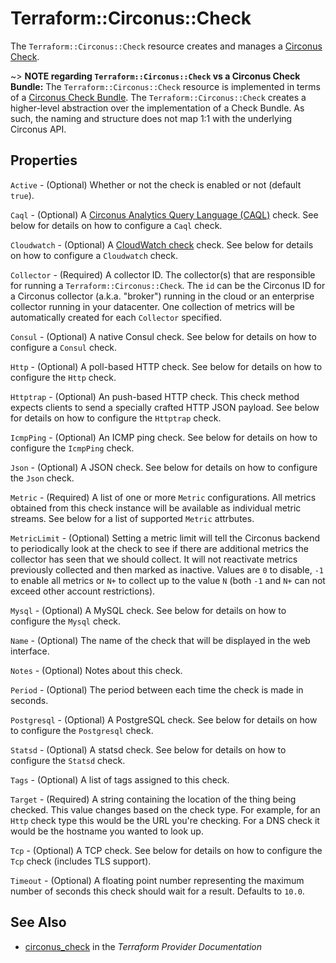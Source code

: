 # Terraform::Circonus::Check

The ``Terraform::Circonus::Check`` resource creates and manages a
[Circonus Check](https://login.circonus.com/resources/api/calls/check_bundle).

~> **NOTE regarding `Terraform::Circonus::Check` vs a Circonus Check Bundle:** The
`Terraform::Circonus::Check` resource is implemented in terms of a
[Circonus Check Bundle](https://login.circonus.com/resources/api/calls/check_bundle).
The `Terraform::Circonus::Check` creates a higher-level abstraction over the implementation
of a Check Bundle.  As such, the naming and structure does not map 1:1 with the
underlying Circonus API.

## Properties

`Active` - (Optional) Whether or not the check is enabled or not (default
`true`).

`Caql` - (Optional) A [Circonus Analytics Query Language
(CAQL)](https://login.circonus.com/user/docs/CAQL) check.  See below for
details on how to configure a `Caql` check.

`Cloudwatch` - (Optional) A [CloudWatch
check](https://login.circonus.com/user/docs/Data/CheckTypes/CloudWatch) check.
See below for details on how to configure a `Cloudwatch` check.

`Collector` - (Required) A collector ID.  The collector(s) that are
responsible for running a `Terraform::Circonus::Check`. The `id` can be the Circonus ID
for a Circonus collector (a.k.a. "broker") running in the cloud or an
enterprise collector running in your datacenter.  One collection of metrics
will be automatically created for each `Collector` specified.

`Consul` - (Optional) A native Consul check.  See below for details on how to
configure a `Consul` check.

`Http` - (Optional) A poll-based HTTP check.  See below for details on how to configure
the `Http` check.

`Httptrap` - (Optional) An push-based HTTP check.  This check method expects
clients to send a specially crafted HTTP JSON payload.  See below for details
on how to configure the `Httptrap` check.

`IcmpPing` - (Optional) An ICMP ping check.  See below for details on how to
configure the `IcmpPing` check.

`Json` - (Optional) A JSON check.  See below for details on how to configure
the `Json` check.

`Metric` - (Required) A list of one or more `Metric` configurations.  All
metrics obtained from this check instance will be available as individual
metric streams.  See below for a list of supported `Metric` attrbutes.

`MetricLimit` - (Optional) Setting a metric limit will tell the Circonus
backend to periodically look at the check to see if there are additional
metrics the collector has seen that we should collect. It will not reactivate
metrics previously collected and then marked as inactive. Values are `0` to
disable, `-1` to enable all metrics or `N+` to collect up to the value `N`
(both `-1` and `N+` can not exceed other account restrictions).

`Mysql` - (Optional) A MySQL check.  See below for details on how to configure
the `Mysql` check.

`Name` - (Optional) The name of the check that will be displayed in the web
interface.

`Notes` - (Optional) Notes about this check.

`Period` - (Optional) The period between each time the check is made in
seconds.

`Postgresql` - (Optional) A PostgreSQL check.  See below for details on how to
configure the `Postgresql` check.

`Statsd` - (Optional) A statsd check.  See below for details on how to
configure the `Statsd` check.

`Tags` - (Optional) A list of tags assigned to this check.

`Target` - (Required) A string containing the location of the thing being
checked.  This value changes based on the check type.  For example, for an
`Http` check type this would be the URL you're checking. For a DNS check it
would be the hostname you wanted to look up.

`Tcp` - (Optional) A TCP check.  See below for details on how to configure the
`Tcp` check (includes TLS support).

`Timeout` - (Optional) A floating point number representing the maximum number
of seconds this check should wait for a result.  Defaults to `10.0`.


## See Also

* [circonus_check](https://www.terraform.io/docs/providers/circonus/r/check.html) in the _Terraform Provider Documentation_